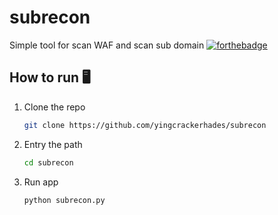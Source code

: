 # subrecon
Simple tool for scan WAF and scan sub domain
[![forthebadge](https://forthebadge.com/images/badges/made-with-python.svg)](https://forthebadge.com)

## How to run 🖥️️
1. Clone the repo
   ```sh
   git clone https://github.com/yingcrackerhades/subrecon
   ```
2. Entry the path
   ```sh
   cd subrecon
   ```
3. Run app
   ```sh
   python subrecon.py
